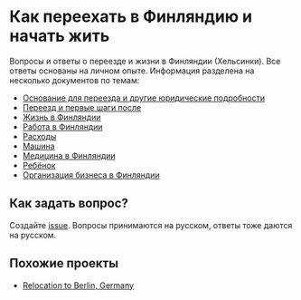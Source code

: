 # Как переехать в Финляндию и начать жить

Вопросы и ответы о переезде и жизни в Финляндии (Хельсинки). Все ответы основаны на личном опыте. Информация разделена на несколько документов по темам:

* [Основание для переезда и другие юридические подробности](README-Legal.md)
* [Переезд и первые шаги после](README-Moving.md)
* [Жизнь в Финляндии](README-Everyday-Life.md)
* [Работа в Финляндии](README-Everyday-Work.md)
* [Расходы](README-Expenses.md)
* [Машина](README-Car.md)
* [Медицина в Финляндии](README-Healf-Care.md)
* [Ребёнок](README-Child.md)
* [Организация бизнеса в Финляндии](README-Business.md)

## Как задать вопрос?

Создайте [issue](https://github.com/varya/living-in-finland/issues). Вопросы принимаются на русском, ответы тоже даются на русском.

## Похожие проекты

* [Relocation to Berlin, Germany](https://github.com/azproduction/relocating-to-berlin)
